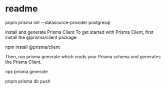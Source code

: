 # readme
pnpm prisma init --datasource-provider postgresql

Install and generate Prisma Client
To get started with Prisma Client, first install the @prisma/client package:

npm install @prisma/client

Then, run prisma generate which reads your Prisma schema and generates the Prisma Client.

npx prisma generate


pnpm prisma db push